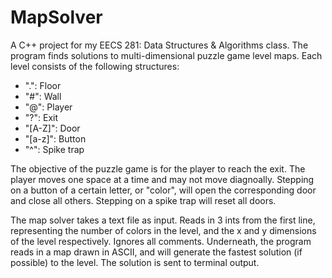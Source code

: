 # MapSolver

A C++ project for my EECS 281: Data Structures & Algorithms class. The program finds solutions to multi-dimensional puzzle game level maps. Each level consists of the following structures:

 + ".": Floor 
 + "#": Wall 
 + "@": Player 
 + "?": Exit 
 + "[A-Z]": Door 
 + "[a-z]": Button 
 + "^": Spike trap

The objective of the puzzle game is for the player to reach the exit. The player moves one space at a time and may not move diagnoally. Stepping on a button of a certain letter, or "color", will open the corresponding door and close all others. Stepping on a spike trap will reset all doors.

The map solver takes a text file as input. Reads in 3 ints from the first line, representing the number of colors in the level, and the x and y dimensions of the level respectively. Ignores all comments. Underneath, the program reads in a map drawn in ASCII, and will generate the fastest solution (if possible) to the level. The solution is sent to terminal output.
